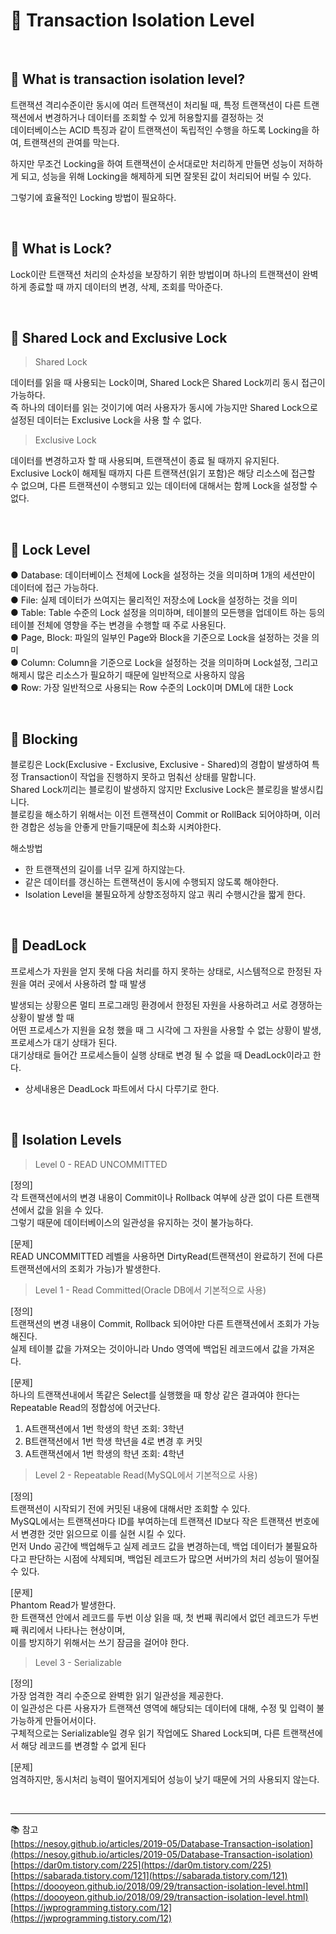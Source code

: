 # 🔑 Transaction Isolation Level

<br>

## 📌 What is transaction isolation level?

트랜잭션 격리수준이란 동시에 여러 트랜잭션이 처리될 때, 특정 트랜잭션이 다른 트랜잭션에서 변경하거나 데이터를 조회할 수 있게 허용할지를 결정하는 것<br>
데이터베이스는 ACID 특징과 같이 트랜잭션이 독립적인 수행을 하도록 Locking을 하여, 트랜잭션의 관여를 막는다.<br>

하지만 무조건 Locking을 하여 트랜잭션이 순서대로만 처리하게 만들면 성능이 저하하게 되고, 성능을 위해 Locking을 해제하게 되면 잘못된 값이 처리되어 버릴 수 있다.

그렇기에 효율적인 Locking 방법이 필요하다.

<br>

## 📌 What is Lock?

Lock이란 트랜잭션 처리의 순차성을 보장하기 위한 방법이며 하나의 트랜잭션이 완벽하게 종료할 때 까지 데이터의 변경, 삭제, 조회를 막아준다.

<br>

## 📌 Shared Lock and Exclusive Lock

> Shared Lock

데이터를 읽을 때 사용되는 Lock이며, Shared Lock은 Shared Lock끼리 동시 접근이 가능하다.<br>
즉 하나의 데이터를 읽는 것이기에 여러 사용자가 동시에 가능지만 Shared Lock으로 설정된 데이터는 Exclusive Lock을 사용 할 수 없다.

> Exclusive Lock

데이터를 변경하고자 할 때 사용되며, 트랜잭션이 종료 될 때까지 유지된다.<br>
Exclusive Lock이 해제될 때까지 다른 트랜잭션(읽기 포함)은 해당 리소스에 접근할 수 없으며, 다른 트랜잭션이 수행되고 있는 데이터에 대해서는 함께 Lock을 설정할 수 없다.

<br>

## 📌 Lock Level

● Database: 데이터베이스 전체에 Lock을 설정하는 것을 의미하며 1개의 세션만이 데이터에 접근 가능하다.<br>
● File: 실제 데이터가 쓰여지는 물리적인 저장소에 Lock을 설정하는 것을 의미<br>
● Table: Table 수준의 Lock 설정을 의미하며, 테이블의 모든행을 업데이트 하는 등의 테이블 전체에 영향을 주는 변경을 수행할 때 주로 사용된다.<br>
● Page, Block: 파일의 일부인 Page와 Block을 기준으로 Lock을 설정하는 것을 의미<br>
● Column: Column을 기준으로 Lock을 설정하는 것을 의미하며 Lock설정, 그리고 해제시 많은 리소스가 필요하기 때문에 일반적으로 사용하지 않음<br>
● Row: 가장 일반적으로 사용되는 Row 수준의 Lock이며 DML에 대한 Lock<br>

<br>

## 📌 Blocking

블로킹은 Lock(Exclusive - Exclusive, Exclusive - Shared)의 경합이 발생하여 특정 Transaction이 작업을 진행하지 못하고 멈춰선 상태를 말합니다.<br>
Shared Lock끼리는 블로킹이 발생하지 않지만 Exclusive Lock은 블로킹을 발생시킵니다.<br>
블로킹을 해소하기 위해서는 이전 트랜잭션이 Commit or RollBack 되어야하며, 이러한 경합은 성능을 안좋게 만들기때문에 최소화 시켜야한다.<br>

해소방법

- 한 트랜잭션의 길이를 너무 길게 하지않는다.
- 같은 데이터를 갱신하는 트랜잭션이 동시에 수행되지 않도록 해야한다.
- Isolation Level을 불필요하게 상향조정하지 않고 쿼리 수행시간을 짧게 한다.

<br>

## 📌 DeadLock

프로세스가 자원을 얻지 못해 다음 처리를 하지 못하는 상태로, 시스템적으로 한정된 자원을 여러 곳에서 사용하려 할 때 발생<br>

발생되는 상황으론 멀티 프로그래밍 환경에서 한정된 자원을 사용하려고 서로 경쟁하는 상황이 발생 할 때<br>
어떤 프로세스가 지원을 요청 했을 때 그 시각에 그 자원을 사용할 수 없는 상황이 발생, 프로세스가 대기 상태가 된다.<br>
대기상태로 들어간 프로세스들이 실행 상태로 변경 될 수 없을 때 DeadLock이라고 한다.

* 상세내용은 DeadLock 파트에서 다시 다루기로 한다.

<br>

## 📌 Isolation Levels

> Level 0 - READ UNCOMMITTED

[정의]<br>
각 트랜잭션에서의 변경 내용이 Commit이나 Rollback 여부에 상관 없이 다른 트랜잭션에서 값을 읽을 수 있다.<br>
그렇기 때문에 데이터베이스의 일관성을 유지하는 것이 불가능하다.<br>

[문제]<br>
READ UNCOMMITTED 레벨을 사용하면 DirtyRead(트랜잭션이 완료하기 전에 다른 트랜잭션에서의 조회가 가능)가 발생한다.

> Level 1 - Read Committed(Oracle DB에서 기본적으로 사용)

[정의]<br>
트랜잭션의 변경 내용이 Commit, Rollback 되어야만 다른 트랜잭션에서 조회가 가능해진다.<br>
실제 테이블 값을 가져오는 것이아니라 Undo 영역에 백업된 레코드에서 값을 가져온다.

[문제]<br>
하나의 트랜잭션내에서 똑같은 Select를 실행했을 때 항상 같은 결과여야 한다는 Repeatable Read의 정합성에 어긋난다.<br>
1. A트랜잭션에서 1번 학생의 학년 조회: 3학년
2. B트랜잭션에서 1번 학생 학년을 4로 변경 후 커밋
3. A트랜잭션에서 1번 학생의 학년 조회: 4학년

> Level 2 - Repeatable Read(MySQL에서 기본적으로 사용)

[정의]<br>
트랜잭션이 시작되기 전에 커밋된 내용에 대해서만 조회할 수 있다.<br>
MySQL에서는 트랜잭션마다 ID를 부여하는데 트랜잭션 ID보다 작은 트랜잭션 번호에서 변경한 것만 읽으므로 이를 실현 시킬 수 있다.<br>
먼저 Undo 공간에 백업해두고 실제 레코드 값을 변경하는데, 백업 데이터가 불필요하다고 판단하는 시점에 삭제되며, 백업된 레코드가 많으면 서버가의 처리 성능이 떨어질 수 있다.<br>

[문제]<br>
Phantom Read가 발생한다.<br>
한 트랜잭션 안에서 레코드를 두번 이상 읽을 때, 첫 번째 쿼리에서 없던 레코드가 두번째 쿼리에서 나타나는 현상이며,<br>
이를 방지하기 위해서는 쓰기 잠금을 걸어야 한다.

> Level 3 - Serializable

[정의]<br>
가장 엄격한 격리 수준으로 완벽한 읽기 일관성을 제공한다.<br>
이 일관성은 다른 사용자가 트랜잭션 영역에 해당되는 데이터에 대해, 수정 및 입력이 불가능하게 만들어서이다.<br>
구체적으로는 Serializable일 경우 읽기 작업에도 Shared Lock되며, 다른 트랜잭션에서 해당 레코드를 변경할 수 없게 된다

[문제]<br>
엄격하지만, 동시처리 능력이 떨어지게되어 성능이 낮기 때문에 거의 사용되지 않는다.

<br>

---

📚 참고
<br>
[https://nesoy.github.io/articles/2019-05/Database-Transaction-isolation](https://nesoy.github.io/articles/2019-05/Database-Transaction-isolation)
<br>
[https://dar0m.tistory.com/225](https://dar0m.tistory.com/225)
<br>
[https://sabarada.tistory.com/121](https://sabarada.tistory.com/121)
<br>
[https://doooyeon.github.io/2018/09/29/transaction-isolation-level.html](https://doooyeon.github.io/2018/09/29/transaction-isolation-level.html)
<br>
[https://jwprogramming.tistory.com/12](https://jwprogramming.tistory.com/12)
<br>